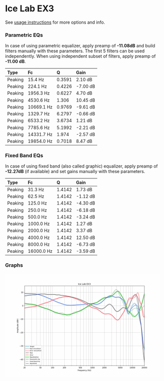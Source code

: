 # Ice Lab EX3
See [usage instructions](https://github.com/jaakkopasanen/AutoEq#usage) for more options and info.

### Parametric EQs
In case of using parametric equalizer, apply preamp of **-11.08dB** and build filters manually
with these parameters. The first 5 filters can be used independently.
When using independent subset of filters, apply preamp of **-11.00 dB**.

| Type    | Fc         |      Q | Gain     |
|:--------|:-----------|:-------|:---------|
| Peaking | 15.4 Hz    | 0.3591 | 2.10 dB  |
| Peaking | 224.1 Hz   | 0.4226 | -7.00 dB |
| Peaking | 1956.3 Hz  | 0.6227 | 4.70 dB  |
| Peaking | 4530.6 Hz  | 1.306  | 10.45 dB |
| Peaking | 10669.1 Hz | 0.9769 | -9.61 dB |
| Peaking | 1329.7 Hz  | 6.2797 | -0.66 dB |
| Peaking | 6533.2 Hz  | 3.6734 | 1.21 dB  |
| Peaking | 7785.6 Hz  | 5.1992 | -2.21 dB |
| Peaking | 14331.7 Hz | 1.974  | -2.57 dB |
| Peaking | 19854.0 Hz | 0.7018 | 8.47 dB  |

### Fixed Band EQs
In case of using fixed band (also called graphic) equalizer, apply preamp of **-12.27dB**
(if available) and set gains manually with these parameters.

| Type    | Fc         |      Q | Gain     |
|:--------|:-----------|:-------|:---------|
| Peaking | 31.3 Hz    | 1.4142 | 1.73 dB  |
| Peaking | 62.5 Hz    | 1.4142 | -1.12 dB |
| Peaking | 125.0 Hz   | 1.4142 | -4.30 dB |
| Peaking | 250.0 Hz   | 1.4142 | -6.18 dB |
| Peaking | 500.0 Hz   | 1.4142 | -3.24 dB |
| Peaking | 1000.0 Hz  | 1.4142 | 1.27 dB  |
| Peaking | 2000.0 Hz  | 1.4142 | 3.37 dB  |
| Peaking | 4000.0 Hz  | 1.4142 | 12.50 dB |
| Peaking | 8000.0 Hz  | 1.4142 | -6.73 dB |
| Peaking | 16000.0 Hz | 1.4142 | -3.59 dB |

### Graphs
![](./Ice%20Lab%20EX3.png)